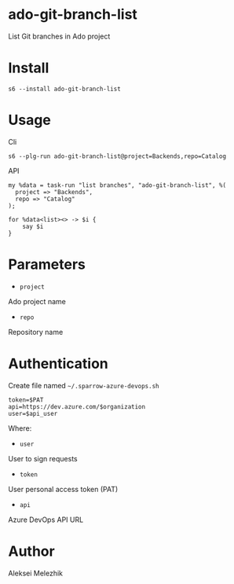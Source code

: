 # ado-git-branch-list

List Git branches in Ado project

# Install

    s6 --install ado-git-branch-list

# Usage

Cli

    s6 --plg-run ado-git-branch-list@project=Backends,repo=Catalog

API

    my %data = task-run "list branches", "ado-git-branch-list", %(
      project => "Backends",
      repo => "Catalog"
    );

    for %data<list><> -> $i {
        say $i
    }

# Parameters

* `project`

Ado project name

* `repo`

Repository name

# Authentication

Create file named `~/.sparrow-azure-devops.sh`

```
token=$PAT
api=https://dev.azure.com/$organization
user=$api_user
```

Where:

* `user`

User to sign requests

* `token`

User personal access token (PAT)

* `api`

Azure DevOps API URL


# Author

Aleksei Melezhik


